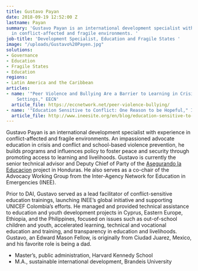 ```yaml
---
title: Gustavo Payan
date: 2018-09-19 12:52:00 Z
lastname: Payan
summary: 'Gustavo Payan is an international development specialist with experience
  in conflict-affected and fragile environments. '
job-title: 'Development Specialist, Education and Fragile States '
image: "/uploads/Gustavo%20Payen.jpg"
solutions:
- Governance
- Education
- Fragile States
- Education
regions:
- Latin America and the Caribbean
articles:
- name: '"Peer Violence and Bullying Are a Barrier to Learning in Crisis and Conflict
    Settings," EECN'
  article_file: https://eccnetwork.net/peer-violence-bullying/
- name: '"Education Sensitive to Conflict: One Reason to be Hopeful," INEE'
  article_file: http://www.ineesite.org/en/blog/education-sensitive-to-conflict-one-reason-to-be-hopeful
---
```


Gustavo Payan is an international development specialist with experience in conflict-affected and fragile environments. An impassioned advocate education in crisis and conflict and school-based violence prevention, he builds programs and influences policy to foster peace and security through promoting access to learning and livelihoods. Gustavo is currently the senior technical advisor and Deputy Chief of Party of the [Asegurando la Educacion](https://www.dai.com/our-work/projects/honduras-securing-education) project in Honduras. He also serves as a co-chair of the Advocacy Working Group from the Inter-Agency Network for Education in Emergencies (INEE).  

Prior to DAI, Gustavo served as a lead facilitator of conflict-sensitive education trainings, launching INEE’s global initiative and supporting UNICEF Colombia’s efforts. He managed and provided technical assistance to education and youth development projects in Cyprus, Eastern Europe, Ethiopia, and the Philippines, focused on issues such as out-of-school children and youth, accelerated learning, technical and vocational education and training, and transparency in education and livelihoods.  Gustavo, an Edward Mason Fellow, is originally from Ciudad Juarez, Mexico, and his favorite role is being a dad. 

* Master’s, public administration, Harvard Kennedy School 
* M.A., sustainable international development, Brandeis University